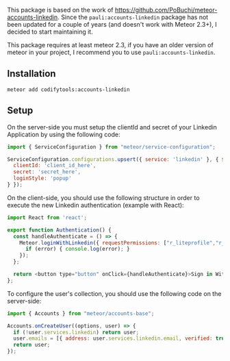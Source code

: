This package is based on the work of https://github.com/PoBuchi/meteor-accounts-linkedin. Since the `pauli:accounts-linkedin` package has not been updated for a couple of years (and doesn't work with Meteor 2.3+), I decided to start maintaining it.

This package requires at least meteor 2.3, if you have an older version of meteor in your project, I recommend you to use `pauli:accounts-linkedin`.

## Installation
```
meteor add codifytools:accounts-linkedin
```

## Setup
On the server-side you must setup the clientId and secret of your Linkedin Application by using the following code:

```js
import { ServiceConfiguration } from "meteor/service-configuration";

ServiceConfiguration.configurations.upsert({ service: 'linkedin' }, { $set: {
  clientId: 'client_id_here',
  secret: 'secret_here',
  loginStyle: 'popup'
} });
```

On the client-side, you should use the following structure in order to execute the new Linkedin authentication (example with React):
```js
import React from 'react';

export function Authentication() {
  const handleAuthenticate = () => {
    Meteor.loginWithLinkedin({ requestPermissions: ["r_liteprofile","r_emailaddress"] }, (error) => {
      if (error) { console.log(error); }
    });
  };

  return <button type="button" onClick={handleAuthenticate}>Sign in With Linkedin</button>;
};
```

To configure the user's collection, you should use the following code on the server-side:

```js
import { Accounts } from "meteor/accounts-base";

Accounts.onCreateUser((options, user) => {
  if (!user.services.linkedin) return user;
  user.emails = [{ address: user.services.linkedin.email, verified: true }]
  return user;
});

```



